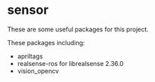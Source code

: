 # sensor

These are some useful packages for this project.

These packages including:
- apriltags
- realsense-ros for librealsense 2.36.0
- vision_opencv